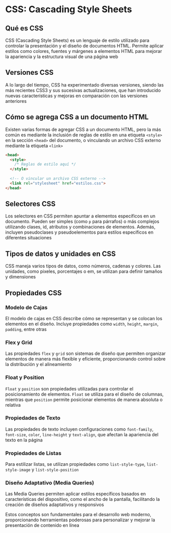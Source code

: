 # CSS: Cascading Style Sheets

## Qué es CSS

CSS (Cascading Style Sheets) es un lenguaje de estilo utilizado para controlar la presentación y el diseño de documentos HTML. Permite aplicar estilos como colores, fuentes y márgenes a elementos HTML para mejorar la apariencia y la estructura visual de una página web

## Versiones CSS

A lo largo del tiempo, CSS ha experimentado diversas versiones, siendo las más recientes CSS3 y sus sucesivas actualizaciones, que han introducido nuevas características y mejoras en comparación con las versiones anteriores

## Cómo se agrega CSS a un documento HTML

Existen varias formas de agregar CSS a un documento HTML, pero la más común es mediante la inclusión de reglas de estilo en una etiqueta `<style>` en la sección `<head>` del documento, o vinculando un archivo CSS externo mediante la etiqueta `<link>`

```html
<head>
  <style>
    /* Reglas de estilo aquí */
  </style>
  
  <!-- O vincular un archivo CSS externo -->
  <link rel="stylesheet" href="estilos.css">
</head>
```

## Selectores CSS

Los selectores en CSS permiten apuntar a elementos específicos en un documento. Pueden ser simples (como `p` para párrafos) o más complejos utilizando clases, id, atributos y combinaciones de elementos. Además, incluyen pseudoclases y pseudoelementos para estilos específicos en diferentes situaciones

## Tipos de datos y unidades en CSS

CSS maneja varios tipos de datos, como números, cadenas y colores. Las unidades, como pixeles, porcentajes o em, se utilizan para definir tamaños y dimensiones

## Propiedades CSS

### Modelo de Cajas

El modelo de cajas en CSS describe cómo se representan y se colocan los elementos en el diseño. Incluye propiedades como `width`, `height`, `margin`, `padding`, entre otras

### Flex y Grid

Las propiedades `flex` y `grid` son sistemas de diseño que permiten organizar elementos de manera más flexible y eficiente, proporcionando control sobre la distribución y el alineamiento

### Float y Position

`Float` y `position` son propiedades utilizadas para controlar el posicionamiento de elementos. `Float` se utiliza para el diseño de columnas, mientras que `position` permite posicionar elementos de manera absoluta o relativa

### Propiedades de Texto

Las propiedades de texto incluyen configuraciones como `font-family`, `font-size`, `color`, `line-height` y `text-align`, que afectan la apariencia del texto en la página

### Propiedades de Listas

Para estilizar listas, se utilizan propiedades como `list-style-type`, `list-style-image` y `list-style-position`

### Diseño Adaptativo (Media Queries)

Las Media Queries permiten aplicar estilos específicos basados en características del dispositivo, como el ancho de la pantalla, facilitando la creación de diseños adaptativos y responsivos

Estos conceptos son fundamentales para el desarrollo web moderno, proporcionando herramientas poderosas para personalizar y mejorar la presentación de contenido en línea
